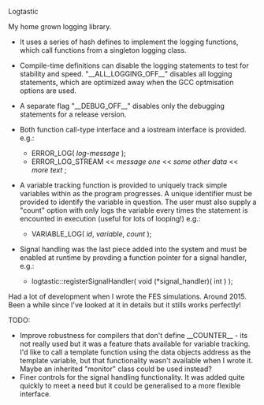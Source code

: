 Logtastic

My home grown logging library.

 * It uses a series of hash defines to implement the logging functions, which call functions from a
singleton logging class.
 * Compile-time definitions can disable the logging statements to test for stability and speed.
   "\_\_ALL_LOGGING_OFF\_\_" disables all logging statements, which are optimized away when the GCC 
   optmisation options are used.
 * A separate flag "\_\_DEBUG_OFF\_\_" disables only the debugging statements for a release version.
 * Both function call-type interface and a iostream interface is provided. e.g.:
	- ERROR_LOG( *log-message* );
	- ERROR_LOG_STREAM << *message one* << *some other data* << *more text* ;

 * A variable tracking function is provided to uniquely track simple variables within as the
   program progresses. A unique identifier must be provided to identify the variable in question.
   The user must also supply a "count" option with only logs the variable every <count> times the
   statement is encounted in execution (useful for lots of looping!) e.g.:
	- VARIABLE_LOG( *id*, *variable*, *count* );

 * Signal handling was the last piece added into the system and must be enabled at runtime by
   provding a function pointer for a signal handler, e.g.:
	- logtastic::registerSignalHandler( void (\*signal_handler)( int ) );
	
Had a lot of development when I wrote the FES simulations. Around 2015. Been a while since I've looked
at it in details but it stills works perfectly!



TODO:
 * Improve robustness for compilers that don't define \_\_COUNTER\_\_ - its not really used but it was
   a feature thats available for variable tracking.
   I'd like to call a template function using the data objects address as the template variable, but
   that functionality wasn't available when I wrote it. Maybe an inherited "monitor" class could be
   used instead?
 * Finer controls for the signal handling functionality. It was added quite quickly to meet a need
   but it could be generalised to a more flexible interface.






